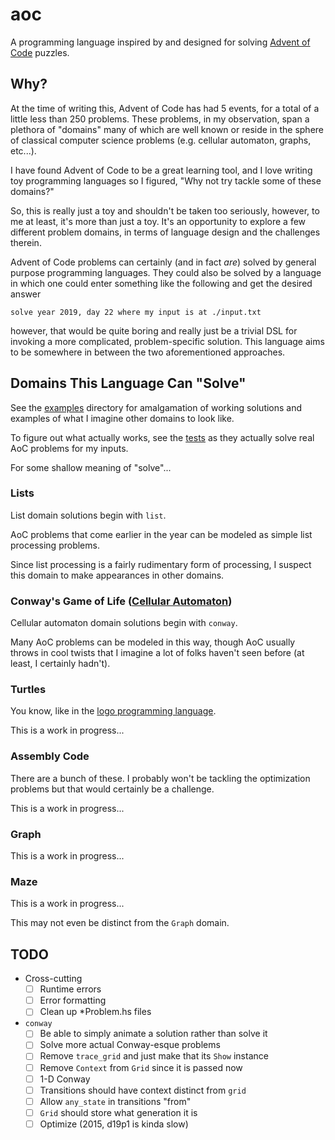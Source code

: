 # aoc

A programming language inspired by and designed for solving [Advent of Code](https://adventofcode.com/)
puzzles.

## Why?

At the time of writing this, Advent of Code has had 5 events, for a total of a
little less than 250 problems. These problems, in my observation, span a
plethora of "domains" many of which are well known or reside in the sphere of
classical computer science problems (e.g. cellular automaton, graphs, etc...).

I have found Advent of Code to be a great learning tool, and I love writing toy
programming languages so I figured, "Why not try tackle some of these domains?"

So, this is really just a toy and shouldn't be taken too seriously, however, to
me at least, it's more than just a toy. It's an opportunity to explore a few
different problem domains, in terms of language design and the challenges
therein.

Advent of Code problems can certainly (and in fact _are_) solved by general
purpose programming languages. They could also be solved by a language in which
one could enter something like the following and get the desired answer

```
solve year 2019, day 22 where my input is at ./input.txt
```

however, that would be quite boring and really just be a trivial DSL for
invoking a more complicated, problem-specific solution. This language aims to be
somewhere in between the two aforementioned approaches.

## Domains This Language Can "Solve"

See the [examples](./examples) directory for amalgamation of working solutions
and examples of what I imagine other domains to look like.

To figure out what actually works, see the [tests](./test) as they actually
solve real AoC problems for my inputs.

For some shallow meaning of "solve"...

### Lists

List domain solutions begin with `list`.

AoC problems that come earlier in the year can be modeled as simple list
processing problems.

Since list processing is a fairly rudimentary form of processing, I suspect this
domain to make appearances in other domains.

### Conway's Game of Life ([Cellular Automaton](https://en.wikipedia.org/wiki/Cellular_automaton))

Cellular automaton domain solutions begin with `conway`.

Many AoC problems can be modeled in this way, though AoC usually throws in cool
twists that I imagine a lot of folks haven't seen before (at least, I certainly
hadn't).

### Turtles

You know, like in the [logo programming language](https://en.wikipedia.org/wiki/Logo_%28programming_language%29).

This is a work in progress...

### Assembly Code

There are a bunch of these. I probably won't be tackling the optimization
problems but that would certainly be a challenge.

This is a work in progress...

### Graph

This is a work in progress...

### Maze

This is a work in progress...

This may not even be distinct from the `Graph` domain.

## TODO

 - Cross-cutting
   - [ ] Runtime errors
   - [ ] Error formatting
   - [ ] Clean up *Problem.hs files
 - `conway`
   - [ ] Be able to simply animate a solution rather than solve it
   - [ ] Solve more actual Conway-esque problems
   - [ ] Remove `trace_grid` and just make that its `Show` instance
   - [ ] Remove `Context` from `Grid` since it is passed now
   - [ ] 1-D Conway
   - [ ] Transitions should have context distinct from `grid`
   - [ ] Allow `any_state` in transitions "from"
   - [ ] `Grid` should store what generation it is 
   - [ ] Optimize (2015, d19p1 is kinda slow)
